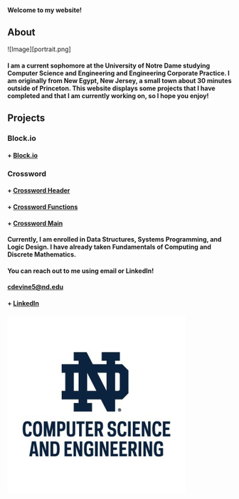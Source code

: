
#### Welcome to my website!


## About
![Image][portrait.png]
#### I am a current sophomore at the University of Notre Dame studying Computer Science and Engineering and Engineering Corporate Practice. I am originally from New Egypt, New Jersey, a small town about 30 minutes outside of Princeton. This website displays some projects that I have completed and that I am currently working on, so I hope you enjoy!

## Projects

### Block.io
#### + [Block.io](project.c)

### Crossword
#### + [Crossword Header](crossfunc.h)
#### + [Crossword Functions](crossfunc.c)
#### + [Crossword Main](crossword.c)



#### Currently, I am enrolled in Data Structures, Systems Programming, and Logic Design. I have already taken Fundamentals of Computing and Discrete Mathematics.
#### You can reach out to me using email or LinkedIn!
#### cdevine5@nd.edu
#### + [LinkedIn](https://www.linkedin.com/in/charles-devine3/)

![Notre Dame CSE](44iQpsKe_400x400.jpg)
